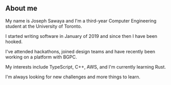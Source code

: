 ---
---

## About me

My name is Joseph Sawaya and I'm a third-year Computer Engineering student at the University of Toronto.

I started writing software in January of 2019 and since then I have been hooked.

I've attended hackathons, joined design teams and have recently been working on a platform with BGPC.

My interests include TypeScript, C++, AWS, and I'm currently learning Rust.

I'm always looking for new challenges and more things to learn.
